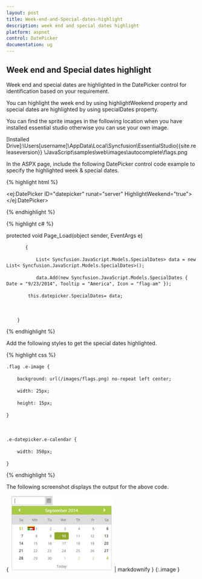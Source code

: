 ```yaml
---
layout: post
title: Week-end-and-Special-dates-highlight
description: week end and special dates highlight
platform: aspnet
control: DatePicker
documentation: ug
---
```


## Week end and Special dates highlight

Week end and special dates are highlighted in the DatePicker control for identification based on your requirement.

You can highlight the week end by using highlightWeekend property and special dates are highlighted by using specialDates property.

You can find the sprite images in the following location when you have installed essential studio otherwise you can use your own image.

[Installed Drive]:\Users\[username]\AppData\Local\Syncfusion\EssentialStudio\{{site.releaseversion}} \JavaScript\samples\web\images\autocomplete\flags.png

In the ASPX page, include the following DatePicker control code example to specify the highlighted week & special dates.





{% highlight html %}



  <ej:DatePicker ID="datepicker" runat="server" HighlightWeekend="true"></ej:DatePicker>





{% endhighlight %}



{% highlight c# %}

protected void Page_Load(object sender, EventArgs e)

           {

               List< Syncfusion.JavaScript.Models.SpecialDates> data = new List< Syncfusion.JavaScript.Models.SpecialDates>();

               data.Add(new Syncfusion.JavaScript.Models.SpecialDates { Date = "9/23/2014", Tooltip = "America", Icon = "flag-am" });

            this.datepicker.SpecialDates= data;



        }





{% endhighlight %}





Add the following styles to get the special dates highlighted.



{% highlight css %}

    .flag .e-image {

        background: url(/images/flags.png) no-repeat left center;

        width: 25px;

        height: 15px;

    }



    .e-datepicker.e-calendar {

        width: 350px;

    }



{% endhighlight %}



The following screenshot displays the output for the above code.



{ ![](Week-end-and-Special-dates-highlight_images/Week-end-and-Special-dates-highlight_img1.png) | markdownify }
{:.image }


